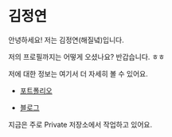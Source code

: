 # 김정연

안녕하세요! 저는 김정연(해질녘)입니다.

저의 프로필까지는 어떻게 오셨나요? 반갑습니다. ㅎㅎ 

저에 대한 정보는 여기서 더 자세히 볼 수 있어요.

* [포트폴리오](https://sumptuous-beryl-699.notion.site/aa53e49268154f23a44f50b59aedb74e)

* [블로그](https://velog.io/@0008mari)

지금은 주로 Private 저장소에서 작업하고 있어요.

